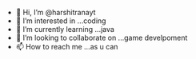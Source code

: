 - 👋 Hi, I’m @harshitranayt
- 👀 I’m interested in ...coding
- 🌱 I’m currently learning ...java
- 💞️ I’m looking to collaborate on ...game develpoment
- 📫 How to reach me ...as u can

<!---
harshitranayt/harshitranayt is a ✨ special ✨ repository because its `README.md` (this file) appears on your GitHub profile.
You can click the Preview link to take a look at your changes.
--->
